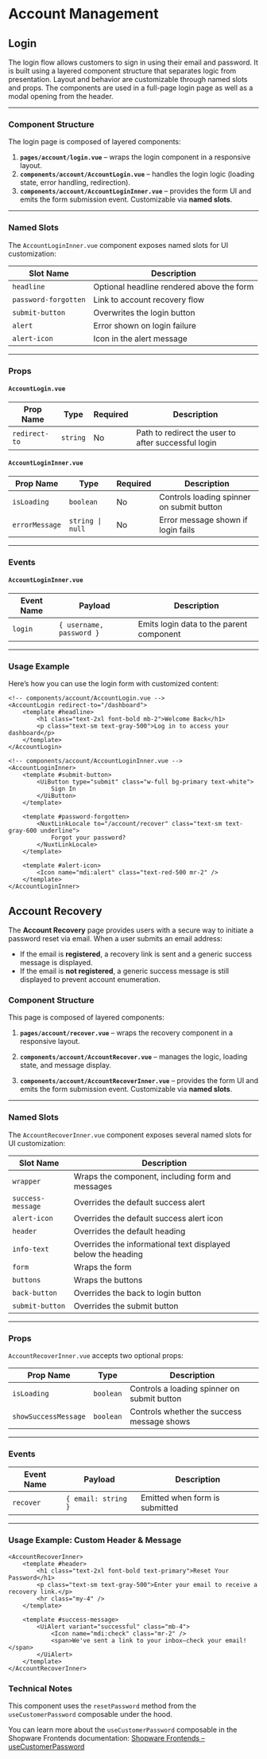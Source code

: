 # Account Management

## Login

The login flow allows customers to sign in using their email and password. It is built using a layered component structure that separates logic from presentation. Layout and behavior are customizable through named slots and props. The components are used in a full-page login page as well as a modal opening from the header.

---

### Component Structure

The login page is composed of layered components:

1. **`pages/account/login.vue`** – wraps the login component in a responsive layout.
2. **`components/account/AccountLogin.vue`** – handles the login logic (loading state, error handling, redirection).
3. **`components/account/AccountLoginInner.vue`** – provides the form UI and emits the form submission event. Customizable via **named slots**.
---

### Named Slots

The `AccountLoginInner.vue` component exposes named slots for UI customization:

| Slot Name            | Description                               |
|----------------------|-------------------------------------------|
| `headline`           | Optional headline rendered above the form |
| `password-forgotten` | Link to account recovery flow             |
| `submit-button`      | Overwrites the login button               |
| `alert`              | Error shown on login failure              |
| `alert-icon`         | Icon in the alert message                 |

---

### Props

#### `AccountLogin.vue`

| Prop Name     | Type     | Required | Description                                         |
|---------------|----------|----------|-----------------------------------------------------|
| `redirect-to` | `string` | No       | Path to redirect the user to after successful login |

#### `AccountLoginInner.vue`

| Prop Name      | Type               | Required | Description                               |
|----------------|--------------------|----------|-------------------------------------------|
| `isLoading`    | `boolean`          | No       | Controls loading spinner on submit button |
| `errorMessage` | `string \| null`   | No       | Error message shown if login fails        |

---

### Events

#### `AccountLoginInner.vue`

| Event Name | Payload                  | Description                              |
|------------|--------------------------|------------------------------------------|
| `login`    | `{ username, password }` | Emits login data to the parent component |

---

### Usage Example

Here’s how you can use the login form with customized content:

```vue
<!-- components/account/AccountLogin.vue -->
<AccountLogin redirect-to="/dashboard">
    <template #headline>
        <h1 class="text-2xl font-bold mb-2">Welcome Back</h1>
        <p class="text-sm text-gray-500">Log in to access your dashboard</p>
    </template>
</AccountLogin>

<!-- components/account/AccountLoginInner.vue -->
<AccountLoginInner>
    <template #submit-button>
        <UiButton type="submit" class="w-full bg-primary text-white">
            Sign In
        </UiButton>
    </template>

    <template #password-forgotten>
        <NuxtLinkLocale to="/account/recover" class="text-sm text-gray-600 underline">
            Forgot your password?
        </NuxtLinkLocale>
    </template>

    <template #alert-icon>
        <Icon name="mdi:alert" class="text-red-500 mr-2" />
    </template>
</AccountLoginInner>
```


## Account Recovery

The **Account Recovery** page provides users with a secure way to initiate a password reset via email. When a user submits an email address:

- If the email is **registered**, a recovery link is sent and a generic success message is displayed.
- If the email is **not registered**, a generic success message is still displayed to prevent account enumeration.

### Component Structure

This page is composed of layered components:

1. **`pages/account/recover.vue`** – wraps the recovery component in a responsive layout.

2. **`components/account/AccountRecover.vue`** – manages the logic, loading state, and message display.

3. **`components/account/AccountRecoverInner.vue`** – provides the form UI and emits the form submission event. Customizable via **named slots**.

---

### Named Slots

The `AccountRecoverInner.vue` component exposes several named slots for UI customization:

| Slot Name         | Description                                                  |
|-------------------|--------------------------------------------------------------|
| `wrapper`         | Wraps the component, including form and messages             |
| `success-message` | Overrides the default success alert                          |
| `alert-icon`      | Overrides the default success alert icon                     |
| `header`          | Overrides the default heading                                |
| `info-text`       | Overrides the informational text displayed below the heading |
| `form`            | Wraps the form                                               |
| `buttons`         | Wraps the buttons                                            |
| `back-button`     | Overrides the back to login button                           |
| `submit-button`   | Overrides the submit button                                  |

---

### Props

`AccountRecoverInner.vue` accepts two optional props:

| Prop Name            | Type      | Description                                 |
|----------------------|-----------|---------------------------------------------|
| `isLoading`          | `boolean` | Controls a loading spinner on submit button |
| `showSuccessMessage` | `boolean` | Controls whether the success message shows  |

---

### Events

| Event Name | Payload               | Description                      |
|------------|-----------------------|----------------------------------|
| `recover`  | `{ email: string }`   | Emitted when form is submitted   |

---

### Usage Example: Custom Header & Message

```vue
<AccountRecoverInner>
    <template #header>
        <h1 class="text-2xl font-bold text-primary">Reset Your Password</h1>
        <p class="text-sm text-gray-500">Enter your email to receive a recovery link.</p>
        <hr class="my-4" />
    </template>

    <template #success-message>
        <UiAlert variant="successful" class="mb-4">
            <Icon name="mdi:check" class="mr-2" />
            <span>We've sent a link to your inbox—check your email!</span>
        </UiAlert>
    </template>
</AccountRecoverInner>
```

### Technical Notes

This component uses the `resetPassword` method from the `useCustomerPassword` composable under the hood.

You can learn more about the `useCustomerPassword` composable in the Shopware Frontends documentation:  [Shopware Frontends – useCustomerPassword](https://frontends.shopware.com/packages/composables/useCustomerPassword.html)

